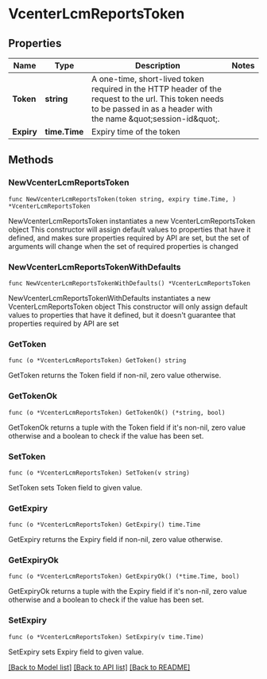 # VcenterLcmReportsToken

## Properties

Name | Type | Description | Notes
------------ | ------------- | ------------- | -------------
**Token** | **string** | A one-time, short-lived token required in the HTTP header of the request to the url. This token needs to be passed in as a header with the name \&quot;session-id\&quot;. | 
**Expiry** | **time.Time** | Expiry time of the token | 

## Methods

### NewVcenterLcmReportsToken

`func NewVcenterLcmReportsToken(token string, expiry time.Time, ) *VcenterLcmReportsToken`

NewVcenterLcmReportsToken instantiates a new VcenterLcmReportsToken object
This constructor will assign default values to properties that have it defined,
and makes sure properties required by API are set, but the set of arguments
will change when the set of required properties is changed

### NewVcenterLcmReportsTokenWithDefaults

`func NewVcenterLcmReportsTokenWithDefaults() *VcenterLcmReportsToken`

NewVcenterLcmReportsTokenWithDefaults instantiates a new VcenterLcmReportsToken object
This constructor will only assign default values to properties that have it defined,
but it doesn't guarantee that properties required by API are set

### GetToken

`func (o *VcenterLcmReportsToken) GetToken() string`

GetToken returns the Token field if non-nil, zero value otherwise.

### GetTokenOk

`func (o *VcenterLcmReportsToken) GetTokenOk() (*string, bool)`

GetTokenOk returns a tuple with the Token field if it's non-nil, zero value otherwise
and a boolean to check if the value has been set.

### SetToken

`func (o *VcenterLcmReportsToken) SetToken(v string)`

SetToken sets Token field to given value.


### GetExpiry

`func (o *VcenterLcmReportsToken) GetExpiry() time.Time`

GetExpiry returns the Expiry field if non-nil, zero value otherwise.

### GetExpiryOk

`func (o *VcenterLcmReportsToken) GetExpiryOk() (*time.Time, bool)`

GetExpiryOk returns a tuple with the Expiry field if it's non-nil, zero value otherwise
and a boolean to check if the value has been set.

### SetExpiry

`func (o *VcenterLcmReportsToken) SetExpiry(v time.Time)`

SetExpiry sets Expiry field to given value.



[[Back to Model list]](../README.md#documentation-for-models) [[Back to API list]](../README.md#documentation-for-api-endpoints) [[Back to README]](../README.md)


